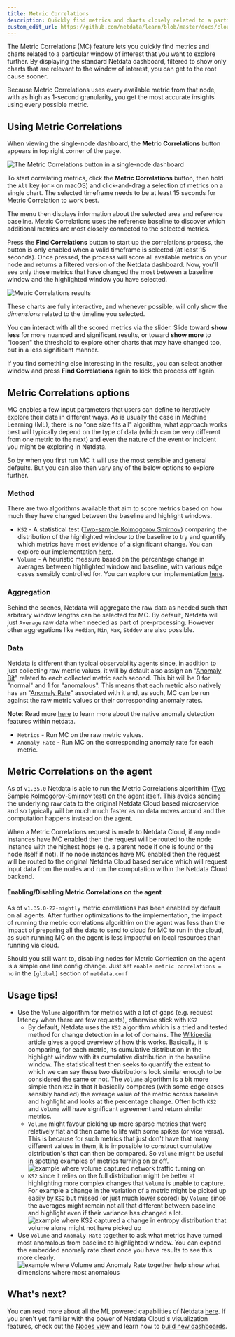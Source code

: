 ```yaml
---
title: Metric Correlations
description: Quickly find metrics and charts closely related to a particular timeframe of interest anywhere in your infrastructure to discover the root cause faster.
custom_edit_url: https://github.com/netdata/learn/blob/master/docs/cloud/insights/metric-correlations.md
---
```


The Metric Correlations (MC) feature lets you quickly find metrics and charts related to a particular window of interest that you want to explore further. By displaying the standard Netdata dashboard, filtered to show only charts that are relevant to the window of interest, you can get to the root cause sooner.

Because Metric Correlations uses every available metric from that node, with as high as 1-second granularity, you get the most accurate insights using every possible metric.

## Using Metric Correlations

When viewing the single-node dashboard, the **Metric Correlations** button appears in top right corner of the page.

![The Metric Correlations button in a single-node dashboard](https://user-images.githubusercontent.com/2178292/181750606-4dd5f216-ec83-46c9-92f8-b307264bfd9a.png)

To start correlating metrics, click the **Metric Correlations** button, then hold the `Alt` key (or `⌘` on macOS) and click-and-drag a selection of metrics on a single chart. The selected timeframe needs to be at least 15 seconds for Metric Correlation to work best. 

The menu then displays information about the selected area and reference baseline. Metric Correlations uses the reference baseline to discover which additional metrics are most closely connected to the selected metrics.

Press the **Find Correlations** button to start up the correlations process, the button is only enabled when a valid timeframe is selected (at least 15 seconds). Once pressed, the process will score all available metrics on your node and returns a filtered version of the Netdata dashboard. Now, you'll see only those metrics that have changed the most between a baseline window and the highlighted window you have selected.

![Metric Correlations results](https://user-images.githubusercontent.com/2178292/181751182-25e0890d-a5f4-4799-9936-1523603cf97d.png)

These charts are fully interactive, and whenever possible, will only show the _dimensions_ related to the timeline you selected.

You can interact with all the scored metrics via the slider. Slide toward **show less** for more nuanced and significant results, or toward **show more** to "loosen" the threshold to explore other charts that may have changed too, but in a less significant manner.

If you find something else interesting in the results, you can select another window and press **Find Correlations** again to kick the process off again.

## Metric Correlations options

MC enables a few input parameters that users can define to iteratively explore their data in different ways. As is usually the case in Machine Learning (ML), there is no "one size fits all" algorithm, what approach works best will typically depend on the type of data (which can be very different from one metric to the next) and even the nature of the event or incident you might be exploring in Netdata.

So by when you first run MC it will use the most sensible and general defaults. But you can also then vary any of the below options to explore further.

### Method

There are two algorithms available that aim to score metrics based on how much they have changed between the baseline and highlight windows.

- `KS2` - A statistical test ([Two-sample Kolmogorov Smirnov](https://en.wikipedia.org/wiki/Kolmogorov%E2%80%93Smirnov_test#Two-sample_Kolmogorov%E2%80%93Smirnov_test)) comparing the distribution of the highlighted window to the baseline to try and quantify which metrics have most evidence of a significant change. You can explore our implementation [here](https://github.com/netdata/netdata/blob/d917f9831c0a1638ef4a56580f321eb6c9a88037/database/metric_correlations.c#L212).
- `Volume` -  A heuristic measure based on the percentage change in averages between highlighted window and baseline, with various edge cases sensibly controlled for. You can explore our implementation [here](https://github.com/netdata/netdata/blob/d917f9831c0a1638ef4a56580f321eb6c9a88037/database/metric_correlations.c#L516).

### Aggregation

Behind the scenes, Netdata will aggregate the raw data as needed such that arbitrary window lengths can be selected for MC. By default, Netdata will just `Average` raw data when needed as part of pre-processing. However other aggregations like `Median`, `Min`, `Max`, `Stddev` are also possible.

### Data

Netdata is different than typical observability agents since, in addition to just collecting raw metric values, it will by default also assign an "[Anomaly Bit](/docs/agent/ml#anomaly-bit)" related to each collected metric each second. This bit will be 0 for "normal" and 1 for "anomalous". This means that each metric also natively has an "[Anomaly Rate](/docs/agent/ml#anomaly-rate)" associated with it and, as such, MC can be run against the raw metric values or their corresponding anomaly rates.

**Note**: Read more [here](https://learn.netdata.cloud/guides/monitor/anomaly-detection) to learn more about the native anomaly detection features within netdata.

- `Metrics` - Run MC on the raw metric values.
- `Anomaly Rate` - Run MC on the corresponding anomaly rate for each metric.

## Metric Correlations on the agent

As of `v1.35.0` Netdata is able to run the Metric Correlations algoritihim ([Two Sample Kolmogorov-Smirnov test](https://en.wikipedia.org/wiki/Kolmogorov%E2%80%93Smirnov_test#Two-sample_Kolmogorov%E2%80%93Smirnov_test)) on the agent itself. This avoids sending the underlying raw data to the original Netdata Cloud based microservice and so typically will be much much faster as no data moves around and the computation happens instead on the agent.

When a Metric Correlations request is made to Netdata Cloud, if any node instances have MC enabled then the request will be routed to the node instance with the highest hops (e.g. a parent node if one is found or the node itself if not). If no node instances have MC enabled then the request will be routed to the original Netdata Cloud based service which will request input data from the nodes and run the computation within the Netdata Cloud backend.

#### Enabling/Disabling Metric Correlations on the agent

As of `v1.35.0-22-nightly` metric correlations has been enabled by default on all agents. After further optimizations to the implementation, the impact of running the metric correlations algorithim on the agent was less than the impact of preparing all the data to send to cloud for MC to run in the cloud, as such running MC on the agent is less impactful on local resources than running via cloud.

Should you still want to, disabling nodes for Metric Corrleation on the agent is a simple one line config change. Just set `enable metric correlations = no` in the `[global]` section of `netdata.conf`

## Usage tips!

- Use the `Volume` algorithm for metrics with a lot of gaps (e.g. request latency when there are few requests), otherwise stick with `KS2`
  - By default, Netdata uses the `KS2` algorithm which is a tried and tested method for change detection in a lot of domains. The [Wikipedia](https://en.wikipedia.org/wiki/Kolmogorov%E2%80%93Smirnov_test) article gives a good overview of how this works. Basically, it is comparing, for each metric, its cumulative distribution in the highlight window with its cumulative distribution in the baseline window. The statistical test then seeks to quantify the extent to which we can say these two distributions look similar enough to be considered the same or not. The `Volume` algorithm is a bit more simple than `KS2` in that it basically compares (with some edge cases sensibly handled) the average value of the metric across baseline and highlight and looks at the percentage change. Often both `KS2` and `Volume` will have significant agreement and return similar metrics.
  - `Volume` might favour picking up more sparse metrics that were relatively flat and then came to life with some spikes (or vice versa). This is because for such metrics that just don't have that many different values in them, it is impossible to construct cumulative distribution's that can then be compared. So `Volume` might be useful in spotting examples of metrics turning on or off. ![example where volume captured network traffic turning on](https://user-images.githubusercontent.com/2178292/182336924-d02fd3d3-7f09-41da-9cfc-809d01396d9d.png)
  - `KS2` since it relies on the full distribution might be better at highlighting more complex changes that `Volume` is unable to capture. For example a change in the variation of a metric might be picked up easily by `KS2` but missed (or just much lower scored) by `Volume` since the averages might remain not all that different between baseline and highlight even if their variance has changed a lot. ![example where KS2 captured a change in entropy distribution that volume alone might not have picked up](https://user-images.githubusercontent.com/2178292/182338289-59b61e6b-089d-431c-bc8e-bd19ba6ad5a5.png)
- Use `Volume` and `Anomaly Rate` together to ask what metrics have turned most anomalous from baseline to highlighted window. You can expand the embedded anomaly rate chart once you have results to see this more clearly. ![example where Volume and Anomaly Rate together help show what dimensions where most anomalous](https://user-images.githubusercontent.com/2178292/182338666-6d19fa92-89d3-4d61-804c-8f10982114f5.png)

## What's next?

You can read more about all the ML powered capabilities of Netdata [here](https://learn.netdata.cloud/guides/monitor/anomaly-detection). If you aren't yet familiar with the power of Netdata Cloud's visualization features, check out the [Nodes view](/docs/cloud/visualize/nodes) and learn how to [build new dashboards](/docs/cloud/visualize/dashboards).
